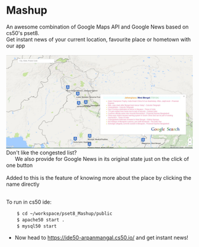 # Mashup

An awesome combination of Google Maps API and Google News based on cs50's pset8.<br />
Get instant news of your current location, favourite place or hometown with our app <br /><br />
![alt text](public/img/app.JPG)
<br />
Don't like the congested list?<br />
&nbsp;&nbsp;&nbsp;&nbsp;&nbsp;&nbsp;We also provide for Google News in its original state just on the click of one button<br /><br />
Added to this is the feature of knowing more about the place by clicking the name directly<br /><br />

To run in cs50 ide:
```sh
    $ cd ~/workspace/pset8_Mashup/public
    $ apache50 start .
    $ mysql50 start
 ```
 - Now head to https://ide50-arpanmangal.cs50.io/ and get instant news! 

